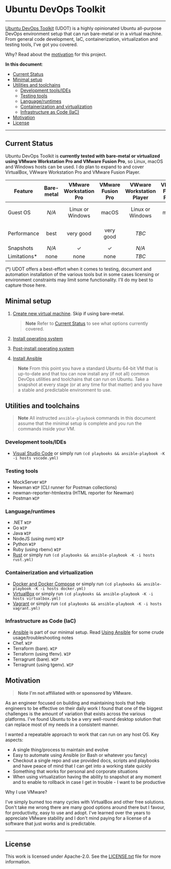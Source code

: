 # Ubuntu DevOps Toolkit

---

[Ubuntu DevOps Toolkit](https://github.com/ruionwriting/ubuntu-dev-ops-toolkit) (UDOT) is a highly opinionated Ubuntu all-purpose DevOps environment setup that can run bare-metal or in a virtual machine. From general code development, IaC, containerization, virtualization and testing tools, I've got you covered.

Why? Read about the [motivation](#motivation) for this project.

**In this document**:

- [Current Status](#current-status)
- [Minimal setup](#minimal-setup)
- [Utilities and toolchains](#utilities-and-toolchains)
  - [Development tools/IDEs](#development-toolsides)
  - [Testing tools](#testing-tools)
  - [Language/runtimes](#languageruntimes)
  - [Containerization and virtualization](#containerization-and-virtualization)
  - [Infrastructure as Code (IaC)](#infrastructure-as-code-iac)
- [Motivation](#motivation)
- [License](#license)

---

## Current Status

Ubuntu DevOps Toolkit is **currently tested with bare-metal or virtualized using VMware Workstation Pro and VMware Fusion Pro**, so Linux, macOS and Windows hosts can be used. I do plan to expand to and cover VirtualBox, VWware Workstation Pro and VMware Fusion Player.

Feature|Bare-metal|VMware Workstation Pro|VMware Fusion Pro|VWware Workstation Player|VMware Fusion Player|VirtualBox
-|:-:|:-:|:-:|:-:|:-:|:-:
Guest OS|_N/A_|Linux or Windows|macOS|Linux or Windows|macOS|Linux, macOS or Windows
Performance|best|very good|very good|_TBC_|_TBC_|good, for most things
Snapshots|_N/A_|&#10003;|&#10003;|_N/A_|_N/A_|&#10003;
Limitations\*|none|none|none|_TBC_|_TBC_|_TBC_

(\*) UDOT offers a best-effort when it comes to testing, document and automation installation of the various tools but in some cases licensing or environment constraints may limit some functionality. I'll do my best to capture those here.

## Minimal setup

1. [Create new virtual machine](./docs/create-new-virtual-machine.md). Skip if using bare-metal.

   > **Note**
   > Refer to [Current Status](#current-status) to see what options currently covered.

1. [Install operating system](./docs/install-operating-system.md)
1. [Post-install operating system](./docs//post-install-operating-system.md)
1. [Install Ansible](./docs/install-ansible.md)

> **Note**
> From this point you have a standard Ubuntu 64-bit VM that is up-to-date and that tou can now install any (if not all) common DevOps utilities and toolchains that can run on Ubuntu. Take a snapshot at every stage (or at any time for that matter) and you have a stable and predictable environment to use.

## Utilities and toolchains

> **Note**
> All instructed `ansible-playbook` commands in this document assume that the minimal setup is complete and you run the commands inside your VM.

### Development tools/IDEs

- [Visual Studio Code](./docs/install-vscode.md) or simply run `(cd playbooks && ansible-playbook -K -i hosts vscode.yml)`

### Testing tools

- MockServer `WIP`
- Newman `WIP` (CLI runner for Postman collections)
- newman-reporter-htmlextra (HTML reporter for Newman)
- Postman `WIP`

### Language/runtimes

- .NET `WIP`
- Go `WIP`
- Java `WIP`
- NodeJS (using nvm) `WIP`
- Python `WIP`
- Ruby (using rbenv) `WIP`
- [Rust](./docs/install-rust.md) or simply run `(cd playbooks && ansible-playbook -K -i hosts rust.yml)`

### Containerization and virtualization

- [Docker and Docker Compose](./docs/install-docker.md) or simply run `(cd playbooks && ansible-playbook -K -i hosts docker.yml)`
- [VirtualBox](.docs/../docs/install-virtualbox.md) or simply run `(cd playbooks && ansible-playbook -K -i hosts virtualbox.yml)`
- [Vagrant](.docs/../docs/install-vagrant.md) or simply run `(cd playbooks && ansible-playbook -K -i hosts vagrant.yml)`

### Infrastructure as Code (IaC)

- [Ansible](./docs/install-ansible.md) is part of our minimal setup. Read [Using Ansible](./docs/using-ansible.md) for some crude usage/troubleshooting notes
- Chef. `WIP`
- Terraform (bare). `WIP`
- Terraform (using tfenv). `WIP`
- Terragrunt (bare). `WIP`
- Terragrunt (using tgenv). `WIP`

## Motivation

> **Note**
> **I'm not affiliated with or sponsored by VMware.**

As an engineer focused on building and maintaining tools that help engineers to be effective on their daily work I found that one of the biggest challenges is the amount of variation that exists across the various platforms. I've found Ubuntu to be a very well-round desktop solution that can replace most of my needs in a consistent manner.

I wanted a repeatable approach to work that can run on any host OS. Key aspects:

- A single thing/process to maintain and evolve
- Easy to automate using Ansible (or Bash or whatever you fancy)
- Checkout a single repo and use provided docs, scripts and playbooks and have peace of mind that I can get into a working state quickly
- Something that works for personal and corporate situations
- When using virtualization having the ability to snapshot at any moment and to enable to rollback in case I get in trouble - I want to be productive

Why I use VMware?

I've simply burned too many cycles with VirtualBox and other free solutions. Don't take me wrong there are many good options around there but I favour, for productivity, easy to use and adopt. I've learned over the years to appreciate VMware stability and I don't mind paying for a license of a software that just works and is predictable.

---

## License

This work is licensed under Apache-2.0. See the [LICENSE.txt](LICENSE.txt) file for more information.
